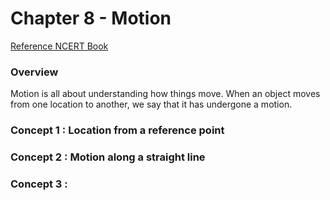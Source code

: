 # Chapter 8 - Motion
[Reference NCERT Book]([https://ncert.nic.in/textbook.php?iesc1=8-15](https://ncert.nic.in/textbook.php?iesc1=8-15))

### Overview
Motion is all about understanding how things move. When an object moves from one location to another, we say that it has undergone a motion.

### Concept 1 : Location from a reference point

### Concept 2 : Motion along a straight line

### Concept 3 : 
<!--stackedit_data:
eyJoaXN0b3J5IjpbLTIxMDQwNzI4NDddfQ==
-->